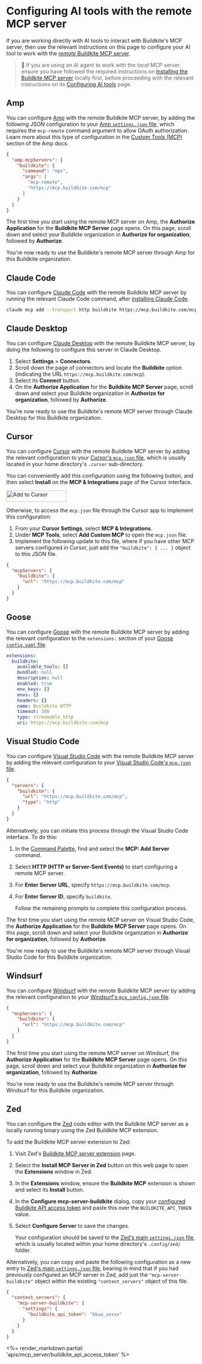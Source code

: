 # Configuring AI tools with the remote MCP server

If you are working directly with AI tools to interact with Buildkite's MCP server, then use the relevant instructions on this page to configure your AI tool to work with the [_remote_ Buildkite MCP server](/docs/apis/mcp-server#types-of-mcp-servers-remote-mcp-server).

> 📘
> If you are using an AI agent to work with the _local_ MCP server, ensure you have followed the required instructions on [Installing the Buildkite MCP server](/docs/apis/mcp-server/local/installing) locally first, before proceeding with the relevant instructions on its [Configuring AI tools](/docs/apis/mcp-server/local/configuring-ai-tools) page.

## Amp

You can configure [Amp](https://ampcode.com/) with the remote Buildkite MCP server, by adding the following JSON configuration to your [Amp `settings.json` file](https://ampcode.com/manual#configuration), which requires the `mcp-remote` command argument to allow OAuth authorization. Learn more about this type of configuration in the [Custom Tools (MCP)](https://ampcode.com/manual#mcp) section of the Amp docs.

```json
{
  "amp.mcpServers": {
    "buildkite": {
      "command": "npx",
      "args": [
        "mcp-remote",
        "https://mcp.buildkite.com/mcp"
      ]
    }
  }
}
```

The first time you start using the remote MCP server on Amp, the **Authorize Application** for the **Buildkite MCP Server** page opens. On this page, scroll down and select your Buildkite organization in **Authorize for organization**, followed by **Authorize**.

You're now ready to use the Buildkite's remote MCP server through Amp for this Buildkite organization.

## Claude Code

You can configure [Claude Code](https://www.anthropic.com/claude-code) with the remote Buildkite MCP server by running the relevant Claude Code command, after [installing Claude Code](https://docs.anthropic.com/en/docs/claude-code/overview).

```bash
claude mcp add --transport http buildkite https://mcp.buildkite.com/mcp
```

## Claude Desktop

You can configure [Claude Desktop](https://claude.ai/download) with the remote Buildkite MCP server, by doing the following to configure this server in Claude Desktop.

1. Select **Settings** > **Connectors**.
1. Scroll down the page of connectors and locate the **Buildkite** option (indicating the URL `https://mcp.buildkite.com/mcp`).
1. Select its **Connect** button.
1. On the **Authorize Application** for the **Buildkite MCP Server** page, scroll down and select your Buildkite organization in **Authorize for organization**, followed by **Authorize**.

You're now ready to use the Buildkite's remote MCP server through Claude Desktop for this Buildkite organization.

## Cursor

You can configure [Cursor](https://cursor.com/) with the remote Buildkite MCP server by adding the relevant configuration to your [Cursor's `mcp.json` file](https://docs.cursor.com/en/context/mcp#using-mcp-json), which is usually located in your home directory's `.cursor` sub-directory.

You can conveniently add this configuration using the following button, and then select **Install** on the **MCP & Integrations** page of the Cursor interface.

<a class="inline-block" href="https://cursor.com/en/install-mcp?name=buildkite&config=eyJ1cmwiOiJodHRwczovL21jcC5idWlsZGtpdGUuY29tL21jcCJ9" target="_blank" rel="nofollow"><img src="https://cursor.com/deeplink/mcp-install-dark.svg" alt="Add to Cursor" class="no-decoration" width="160" height="30"></a><br/>

Otherwise, to access the `mcp.json` file through the Cursor app to implement this configuration:

1. From your **Cursor Settings**, select **MCP & Integrations**.
1. Under **MCP Tools**, select **Add Custom MCP** to open the `mcp.json` file.
1. Implement the following update to this file, where if you have other MCP servers configured in Cursor, just add the `"buildkite": { ... }` object to this JSON file.

```json
{
  "mcpServers": {
    "buildkite": {
      "url": "https://mcp.buildkite.com/mcp"
    }
  }
}
```

## Goose

You can configure [Goose](https://block.github.io/goose/) with the remote Buildkite MCP server by adding the relevant configuration to the `extensions:` section of your [Goose `config.yaml` file](https://block.github.io/goose/docs/getting-started/using-extensions/#config-entry).

```yaml
extensions:
  buildkite:
    available_tools: []
    bundled: null
    description: null
    enabled: true
    env_keys: []
    envs: {}
    headers: {}
    name: Buildkite HTTP
    timeout: 300
    type: streamable_http
    uri: https://mcp.buildkite.com/mcp
```

## Visual Studio Code

You can configure [Visual Studio Code](https://code.visualstudio.com/) with the remote Buildkite MCP server by adding the relevant configuration to your [Visual Studio Code's `mcp.json` file](https://code.visualstudio.com/docs/copilot/customization/mcp-servers#_add-an-mcp-server).

```json
{
  "servers": {
    "buildkite": {
      "url": "https://mcp.buildkite.com/mcp",
      "type": "http"
    }
  }
}
```

Alternatively, you can initiate this process through the Visual Studio Code interface. To do this:

1. In the [Command Palette](https://code.visualstudio.com/docs/getstarted/getting-started#_access-commands-with-the-command-palette), find and select the **MCP: Add Server** command.
1. Select **HTTP (HTTP or Server-Sent Events)** to start configuring a remote MCP server.
1. For **Enter Server URL**, specify `https://mcp.buildkite.com/mcp`.
1. For **Enter Server ID**, specify `buildkite`.

    Follow the remaining prompts to complete this configuration process.

The first time you start using the remote MCP server on Visual Studio Code, the **Authorize Application** for the **Buildkite MCP Server** page opens. On this page, scroll down and select your Buildkite organization in **Authorize for organization**, followed by **Authorize**.

You're now ready to use the Buildkite's remote MCP server through Visual Studio Code for this Buildkite organization.

## Windsurf

You can configure [Windsurf](https://windsurf.com/) with the remote Buildkite MCP server by adding the relevant configuration to your [Windsurf's `mcp_config.json` file](https://docs.windsurf.com/windsurf/cascade/mcp#mcp-config-json).

```json
{
  "mcpServers": {
    "buildkite": {
      "url": "https://mcp.buildkite.com/mcp"
    }
  }
}
```

The first time you start using the remote MCP server on Windsurf, the **Authorize Application** for the **Buildkite MCP Server** page opens. On this page, scroll down and select your Buildkite organization in **Authorize for organization**, followed by **Authorize**.

You're now ready to use the Buildkite's remote MCP server through Windsurf for this Buildkite organization.

## Zed

You can configure the [Zed](https://zed.dev/) code editor with the Buildkite MCP server as a locally running binary using the Zed Buildkite MCP extension.

To add the Buildkite MCP server extension to Zed:

1. Visit Zed's [Buildkite MCP server extension](https://zed.dev/extensions/mcp-server-buildkite) page.
1. Select the **Install MCP Server in Zed** button on this web page to open the **Extensions** window in Zed.
1. In the **Extensions** window, ensure the **Buildkite MCP** extension is shown and select its **Install** button.
1. In the **Configure mcp-server-buildkite** dialog, copy your [configured Buildkite API access token](/docs/apis/mcp-server/local/installing#configure-an-api-access-token) and paste this over the `BUILDKITE_API_TOKEN` value.
1. Select **Configure Server** to save the changes.

    Your configuration should be saved to the [Zed's main `settings.json` file](http://zed.dev/docs/configuring-zed#settings-files), which is usually located within your home directory's `.config/zed/` folder.

Alternatively, you can copy and paste the following configuration as a new entry to [Zed's main `settings.json` file](http://zed.dev/docs/configuring-zed#settings-files), bearing in mind that if you had previously configured an MCP server in Zed, add just the `"mcp-server-buildkite"` object within the existing `"context_servers"` object of this file.

```json
{
  "context_servers": {
    "mcp-server-buildkite": {
      "settings": {
        "buildkite_api_token": "bkua_xxxxx"
      }
    }
  }
}
```

<%= render_markdown partial: 'apis/mcp_server/buildkite_api_access_token' %>
